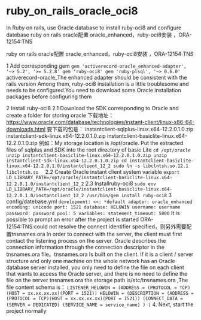 # ruby_on_rails_oracle_oci8
In Ruby on rails, use Oracle database to install ruby-oci8 and configure datebase
ruby on rails oracle配置 oracle_enhanced，ruby-oci8安装 ，ORA-12154:TNS

ruby on rails oracle配置 oracle_enhanced，ruby-oci8安装 ，ORA-12154:TNS

1 Add corresponding gem
``
gem 'activerecord-oracle_enhanced-adapter', '~> 5.2', '>= 5.2.8'
gem 'ruby-oci8'
gem 'ruby-plsql', '~> 0.6.0'
``
activerecord-oracle_The enhanced adapter should be consistent with the rails version
Among them, ruby-oci8 installation is a little troublesome and needs to be configured.You need to download some Oracle installation packages before configuring them

2 Install ruby-oci8
 2.1 Download the SDK corresponding to Oracle and create a folder for storing oracle
      下载地址：https://www.oracle.com/database/technologies/instant-client/linux-x86-64-downloads.html
      要下载的包是： instantclient-sqlplus-linux.x64-12.2.0.1.0.zip
      				instantclient-sdk-linux.x64-12.2.0.1.0.zip
      				instantclient-basiclite-linux.x64-12.2.0.1.0.zip
      例如：My storage location is /opt/oracle. Put the extracted files of sqlplus and SDK into the root directory of basic Lite
      		``
      		cd /opt/oracle
      		unzip instantclient-basiclite-linux.x64-12.2.0.1.0.zip
      		unzip instantclient-sdk-linux.x64-12.2.0.1.0.zip
      		cd instantclient-basiclite-linux.x64-12.2.0.1.0/instantclient_12_2
      		sudo ln -s libclntsh.so.12.1 libclntsh.so  
      		``
 2.2 Create Oracle instant client system variable
	``
  	export LD_LIBRARY_PATH=/opt/oracle/instantclient-basiclite-linux.x64-12.2.0.1.0/instantclient_12_2
  	``
 2.3 Installruby-oci8
 	``
    sudo env LD_LIBRARY_PATH=/opt/oracle/instantclient-basiclite-linux.x64-12.2.0.1.0/instantclient_12_2 /usr/bin/gem install ruby-oci8
     ``
3 config/datebase.yml
	``
	development:
	  <<: *default
	  adapter: oracle_enhanced
	  encoding: unicode
	  port: 1521
	  database: HELOWIN
	  username: username
	  password: password
	  pool: 5
	  variables:
	    statement_timeout: 5000
	``
	It is possible to prompt an error after the project is started
	ORA-12154:TNS:could not resolve the connect identifier specified，则另外需要配置tnsnames.ora
	In order to connect with the server, the client must first contact the listening process on the server. Oracle describes the connection information through the connection descriptor in the tnsnames.ora file。tnsnames.ora Is built on the client. If it is a client / server structure and only one machine on the whole network has an Oracle database server installed, you only need to define the file on each client that wants to access the Oracle server, and there is no need to define the file on the server
	tnsnames.ora the storage path is/etc/tnsnames.ora ,The file content schema is：
	``
	LISTENER_HELOWIN =
	  (ADDRESS = (PROTOCOL = TCP)(HOST = xx.xx.xx.xx)(PORT = 1521))
	HELOWIN =
	  (DESCRIPTION =
	    (ADDRESS = (PROTOCOL = TCP)(HOST = xx.xx.xx.xx)(PORT = 1521))
	    (CONNECT_DATA =
	      (SERVER = DEDICATED)
	      (SERVICE_NAME = service_name)
	    )
	  )
	``
4. Next, start the project normally